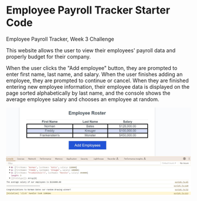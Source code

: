 # Employee Payroll Tracker Starter Code
Employee Payroll Tracker, Week 3 Challenge

This website allows the user to view their employees' payroll data and properly budget for their company.

When the user clicks the "Add employee" button, they are prompted to enter first name, last name, and salary. When the user finishes adding an employee, they are prompted to continue or cancel. When they are finished entering new employee information, their employee data is displayed on the page sorted alphabetically by last name, and the console shows the average employee salary and chooses an employee at random. 

![Screenshot of Employee Payroll Tracker](image.png)